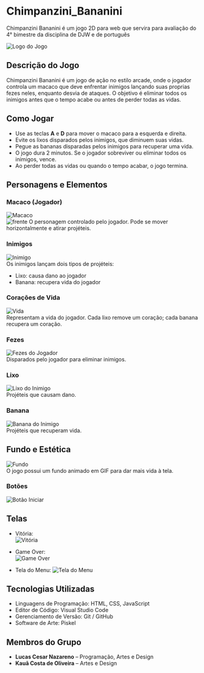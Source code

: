 # Chimpanzini_Bananini
Chimpanzini Bananini é um jogo 2D para web que servira para avaliação do 4° bimestre da disciplina de DJW e de português 

![Logo do Jogo](img/Logo.png)

## Descrição do Jogo
Chimpanzini Bananini é um jogo de ação no estilo arcade, onde o jogador controla um macaco que deve enfrentar inimigos lançando suas proprias fezes neles, enquanto desvia de ataques. O objetivo é eliminar todos os inimigos antes que o tempo acabe ou antes de perder todas as vidas.

## Como Jogar
- Use as teclas **A** e **D** para mover o macaco para a esquerda e direita.
- Evite os lixos disparados pelos inimigos, que diminuem suas vidas.
- Pegue as bananas disparadas pelos inimigos para recuperar uma vida.
- O jogo dura 2 minutos. Se o jogador sobreviver ou eliminar todos os inimigos, vence.
- Ao perder todas as vidas ou quando o tempo acabar, o jogo termina.

## Personagens e Elementos

### Macaco (Jogador)
![Macaco](img/Macaco.gif)  
![frente](img/frente.png)
O personagem controlado pelo jogador. Pode se mover horizontalmente e atirar projéteis.

### Inimigos
![Inimigo](img/Inimigo.png)  
Os inimigos lançam dois tipos de projéteis:
- Lixo: causa dano ao jogador
- Banana: recupera vida do jogador

### Corações de Vida
![Vida](img/vida.png)  
Representam a vida do jogador. Cada lixo remove um coração; cada banana recupera um coração.

### Fezes
![Fezes do Jogador](img/bosta.png)  
Disparados pelo jogador para eliminar inimigos.

### Lixo
![Lixo do Inimigo](img/lixo.png)  
Projéteis que causam dano.

### Banana
![Banana do Inimigo](img/banana.png)  
Projéteis que recuperam vida.

## Fundo e Estética
![Fundo](img/background.gif)  
O jogo possui um fundo animado em GIF para dar mais vida à tela.

### Botões
![Botão Iniciar](img/start.png) 

## Telas 
- Vitória:  
![Vitória](img/vitoria.png)

- Game Over:  
![Game Over](img/gameOver1.png)

- Tela do Menu:
![Tela do Menu](img/menu.png)

## Tecnologias Utilizadas
- Linguagens de Programação: HTML, CSS, JavaScript  
- Editor de Código: Visual Studio Code  
- Gerenciamento de Versão: Git / GitHub  
- Software de Arte: Piskel

## Membros do Grupo
- **Lucas Cesar Nazareno** – Programação, Artes e Design  
- **Kauã Costa de Oliveira** – Artes e Design

